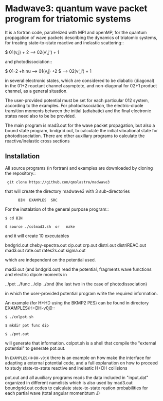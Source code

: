 # Madwave3: quantum wave packet program for triatomic systems  


It is a fortran code, parallelized with MPI and openMP,
for the quantum propagation of wave packets describing the dynamics of triatomic systems,
 for treating state-to-state reactive and inelastic scattering::

   $ 01(v,j) + 2 --> 02(v',j') + 1

and photodissociation::

   $ 01-2 +h nu --> 01(v,j) +2
   $            --> 02(v',j') + 1

in several electronic states, which are considered to be
diabatic (diagonal) in the 01+2 reactant channel asymptote, and non-diagonal
for 02+1 product channel, as a general situation.

The user-provided potential must be set for each particular 012 system,
 according to the examples. For photodissociation, the electric-dipole
transition moments between the initial (adiabatic) and the final
electronic states need also to be be provided.

The main program is mad3.out for the wave packet propagation, but
also a bound state program, bndgrid.out, to calculate the initial vibrational
state for photodissociation. There are other auxiliary programs to
calculate the reactive/inelastic cross sections

## Installation

All source programs (in fortran) and examples are downloaded by cloning
the repository::

```
 git clone https://github.com/qmolastro/madwave3
```

that will create the directory madwave3 with 3 sub-directories

```
      BIN  EXAMPLES  SRC
```

For the instalation of the general purpose program::

```
$ cd BIN 

$ source ./colmad3.sh  or   make
```

and it will create 10 executables

bndgrid.out  cheby-spectra.out  cip.out   crp.out  distri.out  distriREAC.out  mad3.out  rate.out  rates2s.out  sigma.out  

which are independent on the potential used. 

mad3.out (and bndgrid.out) read the potential, fragments wave functions and electric dipole moments in

../pot  ../func ../dip ../bnd  (the  last two  in the case of photodissociation)

in which the user-provided potential program write the required information.

An example (for H+HD  using the BKMP2  PES) can be found in directory
EXAMPLES/H+DH-v0j0::

```
$ ./colpot.sh 

$ mkdir pot func dip

$ ./pot.out
```

will generate that information.
colpot.sh is a shell  that compile the "external potential" to generate pot.out.

In `EXAMPLES/H+DH-v0j0` there is an example on how make the interface for adapting a external potential code,
and a full explanation on how to proceed to study state-to-state reactive and inelastic H+DH collisions

pot.out and all auxiliary programs reads the data 
included in  "input.dat" organized in different namelists
which is also used by mad3.out boundgrid.out  codes to calculate state-to-state reation
probabilities for each partial wave (total angular momenbtum J)


